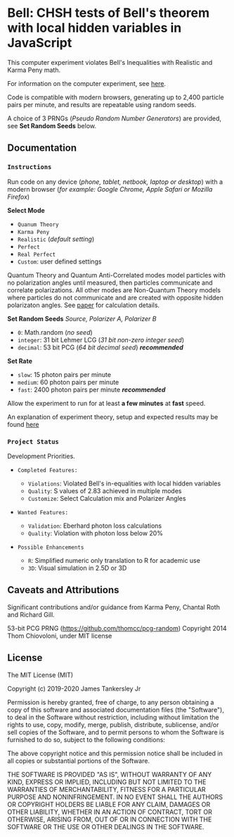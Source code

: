 # Bell: CHSH tests of Bell's theorem with local hidden variables in JavaScript

This computer experiment violates Bell's Inequalities with Realistic and Karma Peny math.

For information on the computer experiment, see [here](https://sites.google.com/site/physicschecker/unsettled-physics/testing-bells-theorem-paper).

Code is compatible with modern browsers, generating up to 2,400 particle pairs per minute, and results are repeatable using random seeds.

A choice of 3 PRNGs (_Pseudo Random Number Generators_) are provided, see **Set Random Seeds** below.

## Documentation

### `Instructions`

Run code on any device (_phone, tablet, netbook, laptop or desktop_) with a modern browser (_for example: Google Chrome, Apple Safari or Mozilla Firefox_)

**Select Mode**
* `Quanum Theory`
* `Karma Peny`
* `Realistic` (_default setting_)
* `Perfect`
* `Real Perfect`
* `Custom`: user defined settings

Quantum Theory and Quantum Anti-Correlated modes model particles with no polarization angles until measured, then particles communicate and correlate polarizations.
All other modes are Non-Quantum Theory models where particles do not communicate and are created with opposite hidden polarizaton angles.
See [paper](https://sites.google.com/site/physicschecker/unsettled-physics/testing-bells-theorem-paper) for calculation details.

**Set Random Seeds**
_Source, Polarizer A, Polarizer B_
* `0`: Math.random (_no seed_)
* `integer`: 31 bit Lehmer LCG (_31 bit non-zero integer seed_)
* `decimal`: 53 bit PCG (_64 bit decimal seed_) **_recommended_**

**Set Rate**
* `slow`: 15 photon pairs per minute
* `medium`: 60 photon pairs per minute
* `fast`: 2400 photon pairs per minute **_recommended_**

Allow the experiment to run for at least **a few minutes** at **fast** speed.

An explanation of experiment theory, setup and expected results may be found [here](https://sites.google.com/site/physicschecker/unsettled-physics/testing-bells-theorem-paper)

### `Project Status`

Development Priorities.

- `Completed Features:`
    + `Violations`: Violated Bell's in-equalities with local hidden variables
    + `Quality`: S values of 2.83 achieved in multiple modes
    + `Customize`: Select Calculation mix and Polarizer Angles
    
- `Wanted Features:`
    + `Validation`: Eberhard photon loss calculations
    + `Quality`: Violation with photon loss below 20%
    
- `Possible Enhancements`
    + `R`: Simplified numeric only translation to R for academic use
    + `3D`: Visual simulation in 2.5D or 3D

## Caveats and Attributions

Significant contributions and/or guidance from Karma Peny, Chantal Roth and Richard Gill.

53-bit PCG PRNG (https://github.com/thomcc/pcg-random) Copyright 2014 Thom Chiovoloni, under MIT license 

## License
The MIT License (MIT)

Copyright (c) 2019-2020 James Tankersley Jr

Permission is hereby granted, free of charge, to any person obtaining a copy
of this software and associated documentation files (the "Software"), to deal
in the Software without restriction, including without limitation the rights
to use, copy, modify, merge, publish, distribute, sublicense, and/or sell
copies of the Software, and to permit persons to whom the Software is
furnished to do so, subject to the following conditions:

The above copyright notice and this permission notice shall be included in
all copies or substantial portions of the Software.

THE SOFTWARE IS PROVIDED "AS IS", WITHOUT WARRANTY OF ANY KIND, EXPRESS OR
IMPLIED, INCLUDING BUT NOT LIMITED TO THE WARRANTIES OF MERCHANTABILITY,
FITNESS FOR A PARTICULAR PURPOSE AND NONINFRINGEMENT. IN NO EVENT SHALL THE
AUTHORS OR COPYRIGHT HOLDERS BE LIABLE FOR ANY CLAIM, DAMAGES OR OTHER
LIABILITY, WHETHER IN AN ACTION OF CONTRACT, TORT OR OTHERWISE, ARISING FROM,
OUT OF OR IN CONNECTION WITH THE SOFTWARE OR THE USE OR OTHER DEALINGS IN
THE SOFTWARE.